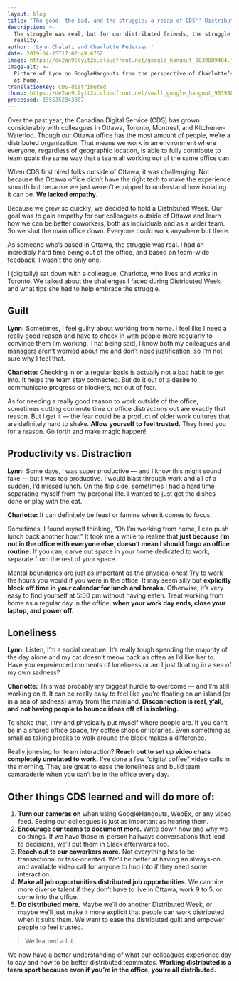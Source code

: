 ```yaml
---
layout: blog
title: 'The good, the bad, and the struggle; a recap of CDS'' Distributed Week'
description: >-
  The struggle was real, but for our distributed friends, the struggle is
  reality.
author: 'Lynn Chalati and Charlotte Pedersen '
date: 2019-04-15T17:02:49.676Z
image: https://de2an9clyit2x.cloudfront.net/google_hangout_9039889404.jpg
image-alt: >-
  Picture of Lynn on GoogleHangouts from the perspective of Charlotte’s office
  at home.
translationKey: CDS-distributed
thumb: https://de2an9clyit2x.cloudfront.net/small_google_hangout_9039889404.jpg
processed: 1555352343007
---
```

Over the past year, the Canadian Digital Service (CDS) has grown considerably with colleagues in Ottawa, Toronto, Montreal, and Kitchener-Waterloo. Though our Ottawa office has the most amount of people, we’re a distributed organization. That means we work in an environment where everyone, regardless of geographic location, is able to fully contribute to team goals the same way that a team all working out of the same office can.

When CDS first hired folks outside of Ottawa, it was challenging. Not because the Ottawa office didn’t have the right tech to make the experience smooth but because we just weren’t equipped to understand how isolating it can be. **We lacked empathy.**

Because we grew so quickly, we decided to hold a Distributed Week. Our goal was to gain empathy for our colleagues outside of Ottawa and learn how we can be better coworkers, both as individuals and as a wider team. So we shut the main office down. Everyone could work anywhere but there. 

As someone who’s based in Ottawa, the struggle was real. I had an incredibly hard time being out of the office, and based on team-wide feedback, I wasn’t the only one. 

I (digitally) sat down with a colleague, Charlotte, who lives and works in Toronto. We talked about the challenges I faced during Distributed Week and what tips she had to help embrace the struggle.

## Guilt

**Lynn:**  Sometimes, I feel guilty about working from home. I feel like I need a really good reason and have to check in with people more regularly to convince them I’m working. That being said, I know both my colleagues and managers aren’t worried about me and don’t need justification, so I’m not sure why I feel that.

**Charlotte:** Checking in on a regular basis is actually not a bad habit to get into. It helps the team stay connected. But do it out of a desire to communicate progress or blockers, not out of fear. 

As for needing a really good reason to work outside of the office, sometimes cutting commute time or office distractions out are exactly that reason. But I get it — the fear could be a product of older work cultures that are definitely hard to shake. **Allow yourself to feel trusted.** They hired you for a reason. Go forth and make magic happen! 

## Productivity vs. Distraction

**Lynn:** Some days, I was super productive — and I know this might sound fake — but I was too productive. I would blast through work and all of a sudden, I’d missed lunch. On the flip side, sometimes I had a hard time separating myself from my personal life. I wanted to just get the dishes done or play with the cat.

**Charlotte:** It can definitely be feast or famine when it comes to focus.

Sometimes, I found myself thinking, “Oh I’m working from home, I can push lunch back another hour.” It took me a while to realize that **just because I’m not in the office with everyone else, doesn’t mean I should forgo an office routine.** If you can, carve out space in your home dedicated to work, separate from the rest of your space.

Mental boundaries are just as important as the physical ones! Try to work the hours you would if you were in the office. It may seem silly but **explicitly block off time in your calendar for lunch and breaks.** Otherwise, it’s very easy to find yourself at 5:00 pm without having eaten. Treat working from home as a regular day in the office; **when your work day ends, close your laptop, and power off.**

## Loneliness

**Lynn:** Listen, I’m a social creature. It’s really tough spending the majority of the day alone and my cat doesn’t meow back as often as I’d like her to. Have you experienced moments of loneliness or am I just floating in a sea of my own sadness?

**Charlotte:** This was probably my biggest hurdle to overcome — and I’m still working on it. It can be really easy to feel like you’re floating on an island (or in a sea of sadness) away from the mainland. **Disconnection is real, y’all, and not having people to bounce ideas off of is isolating.**

To shake that, I try and physically put myself where people are. If you can’t be in a shared office space, try coffee shops or libraries. Even something as small as taking breaks to walk around the block makes a difference.

Really jonesing for team interaction? **Reach out to set up video chats completely unrelated to work.** I’ve done a few “digital coffee” video calls in the morning. They are great to ease the loneliness and build team camaraderie when you can’t be in the office every day. 

## Other things CDS learned and will do more of:

1. **Turn our cameras on** when using GoogleHangouts, WebEx, or any video feed. Seeing our colleagues is just as important as hearing them.
2. **Encourage our teams to document more.** Write down how and why we do things. If we have those in-person hallways conversations that lead to decisions, we’ll put them in Slack afterwards too.
3. **Reach out to our coworkers more.** Not everything has to be transactional or task-oriented. We’ll be better at having an always-on and available video call for anyone to hop into if they need some interaction. 
4. **Make all job opportunities distributed job opportunities.** We can hire more diverse talent if they don’t have to live in Ottawa, work 9 to 5, or come into the office.
5. **Do distributed more.** Maybe we’ll do another Distributed Week, or maybe we’ll just make it more explicit that people can work distributed when it suits them. We want to ease the distributed guilt and empower people to feel trusted.

> We learned a lot.

We now have a better understanding of what our colleagues experience day to day and how to be better distributed teammates. **Working distributed is a team sport because even if you’re in the office, you’re all distributed.**

